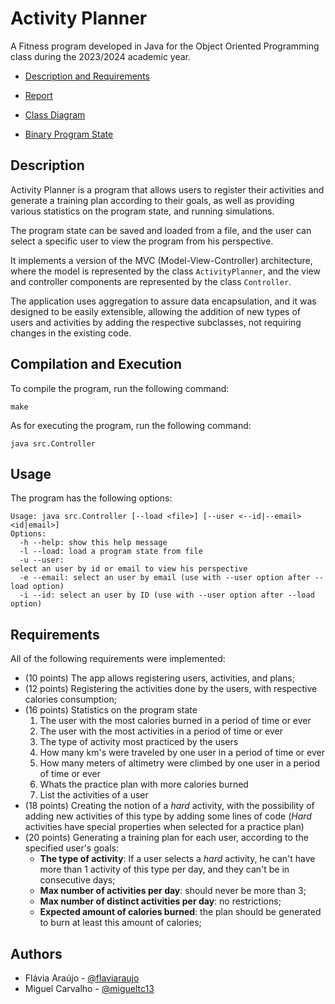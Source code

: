 # Activity Planner

A Fitness program developed in Java for the Object Oriented Programming class during the 2023/2024 academic year.

- [Description and Requirements](project.pdf)

- [Report](report/output/main.pdf)

- [Class Diagram](diagram/diagram.pdf)

- [Binary Program State](data/state.ser)

## Description

Activity Planner is a program that allows users to register their activities
and generate a training plan according to their goals,
as well as providing various statistics on the program state,
and running simulations.

The program state can be saved and loaded from a file,
and the user can select a specific user to view the program from his perspective.

It implements a version of the MVC (Model-View-Controller) architecture,
where the model is represented by the class `ActivityPlanner`,
and the view and controller components are represented by the class `Controller`.

The application uses aggregation to assure data encapsulation, and it was designed to be easily extensible,
allowing the addition of new types of users and activities by adding the respective subclasses,
not requiring changes in the existing code.

## Compilation and Execution

To compile the program, run the following command:

```
make
```

As for executing the program, run the following command:

```
java src.Controller
```

## Usage

The program has the following options:

```
Usage: java src.Controller [--load <file>] [--user <--id|--email> <id|email>]
Options:
  -h --help: show this help message
  -l --load: load a program state from file
  -u --user: 
select an user by id or email to view his perspective
  -e --email: select an user by email (use with --user option after --load option)
  -i --id: select an user by ID (use with --user option after --load option)
```

## Requirements

All of the following requirements were implemented:

- (10 points) The app allows registering users, activities, and plans;
- (12 points) Registering the activities done by the users, with respective calories consumption;
- (16 points) Statistics on the program state
  1. The user with the most calories burned in a period of time or ever
  2. The user with the most activities in a period of time or ever
  3. The type of activity most practiced by the users
  4. How many km's were traveled by one user in a period of time or ever
  5. How many meters of altimetry were climbed by one user in a period of time or ever
  6. Whats the practice plan with more calories burned
  7. List the activities of a user
- (18 points) Creating the notion of a *hard* activity, with the possibility of adding new activities of this type by adding some lines of code (*Hard* activities have special properties when selected for a practice plan)
- (20 points) Generating a training plan for each user, according to the specified user's goals:
  - **The type of activity**: If a user selects a *hard* activity, he can't have more than 1 activity of this type per day, and they can't be in consecutive days;
  - **Max number of activities per day**: should never be more than 3;
  - **Max number of distinct activities per day**: no restrictions;
  - **Expected amount of calories burned**: the plan should be generated to burn at least this amount of calories;

## Authors

- Flávia Araújo - [@flaviaraujo](https://github.com/flaviaraujo)
- Miguel Carvalho - [@migueltc13](https://github.com/migueltc13)

